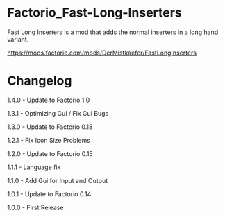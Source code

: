 # Factorio_Fast-Long-Inserters
Fast Long Inserters is a mod that adds the normal inserters in a long hand variant.

https://mods.factorio.com/mods/DerMistkaefer/FastLongInserters

# Changelog
1.4.0 - Update to Factorio 1.0

1.3.1 - Optimizing Gui / Fix Gui Bugs

1.3.0 - Update to Factorio 0.18

1.2.1 - Fix Icon Size Problems

1.2.0 - Update to Factorio 0.15

1.1.1 - Language fix

1.1.0 - Add Gui for Input and Output

1.0.1 - Update to Factorio 0.14

1.0.0 - First Release
